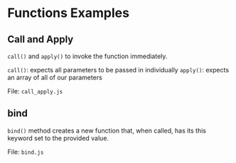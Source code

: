 # Functions Examples

## Call and Apply

`call()` and `apply()` to invoke the function immediately.

`call()`: expects all parameters to be passed in individually
`apply()`: expects an array of all of our parameters

File: `call_apply.js`

## bind

`bind()` method creates a new function that, when called, has its this keyword set to the provided value.

File: `bind.js`